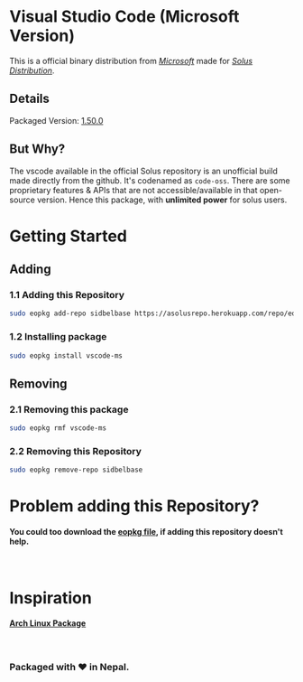 # Visual Studio Code (Microsoft Version)

This is a official binary distribution from [*Microsoft*](https://code.visualstudio.com/) made for [*Solus Distribution*](https://getsol.us/home/).

## Details

Packaged Version: [1.50.0](https://github.com/sidbelbase/vscode-ms/releases/tag/1.50.0)


## But Why?

The vscode available in the official Solus repository is an unofficial build made directly from the github. It's codenamed as `code-oss`. There are some proprietary features & APIs that are not accessible/available in that open-source version. Hence this package, with **unlimited power** for solus users.

# Getting Started

## Adding

### 1.1 Adding this Repository

```bash
sudo eopkg add-repo sidbelbase https://asolusrepo.herokuapp.com/repo/eopkg-index.xml.xz
```


### 1.2 Installing package

```bash
sudo eopkg install vscode-ms
```

## Removing

### 2.1 Removing this package

```bash
sudo eopkg rmf vscode-ms
```

### 2.2 Removing this Repository

```bash
sudo eopkg remove-repo sidbelbase
```

# Problem adding this Repository?

#### You could too download the [**eopkg file**](https://asolusrepo.herokuapp.com/repo/package/vscode-ms-1.50.0-4-1-x86_64.eopkg), if adding this repository doesn't help.

<br>

# Inspiration

#### [Arch Linux Package](https://aur.archlinux.org/packages/visual-studio-code-bin/)

<br>

### Packaged with ❤️ in Nepal.